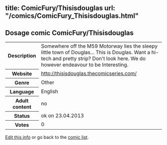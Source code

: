 title: ComicFury/Thisisdouglas
url: "/comics/ComicFury_Thisisdouglas.html"
---
Dosage comic ComicFury/Thisisdouglas
-----------------------------------------

<table class="comicinfo">
<tr>
<th>Description</th><td>Somewhere off the M59 Motorway lies the sleepy little town of Douglas... This is Douglas. Want a hi-tech and pretty strip? Don't look here. We do however endeavour to be Interesting.</td>
</tr>
<tr>
<th>Website</th><td><a href="http://thisisdouglas.thecomicseries.com/">http://thisisdouglas.thecomicseries.com/</a></td>
</tr>
<tr>
<th>Genre</th><td>Other</td>
</tr>
<tr>
<th>Language</th><td>English</td>
</tr>
<tr>
<th>Adult content</th><td>no</td>
</tr>
<tr>
<th>Status</th><td>ok on 23.04.2013</td>
</tr>
<tr>
<th>Votes</th><td>0</div></td>
</tr>
</table>

[Edit this info](/comics/ComicFury_Thisisdouglas_edit.html) or go back to the [comic list](../comic-index.html).
